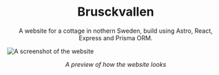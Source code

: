 <div align="center">
    <h1>Brusckvallen</h1>
    <p>A website for a cottage in nothern Sweden, build using Astro, React, Express and Prisma ORM.</p>
</div>

![A screenshot of the website](./assets/preview.png)

<div align="center">
    <p><i>A preview of how the website looks</i></p>
</div>
